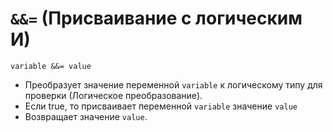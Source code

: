 # `&&=` (Присваивание с логическим И)

`variable &&= value`

- Преобразует значение переменной `variable` к логическому типу для проверки (Логическое преобразование).
- Если true, то присваивает переменной `variable` значение `value`
- Возвращает значение `value`.

